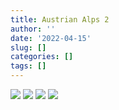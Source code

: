 ```yaml
---
title: Austrian Alps 2
author: ''
date: '2022-04-15'
slug: []
categories: []
tags: []
---
```


![](/img/photos/austrian_alps_2/1.webp)
![](/img/photos/austrian_alps_2/2.webp)
![](/img/photos/austrian_alps_2/3.webp)
![](/img/photos/austrian_alps_2/4.webp)
